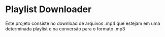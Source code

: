 # Playlist Downloader

Este projeto consiste no download de arquivos .mp4 que estejam em uma determinada playlist e na conversão para o formato .mp3
